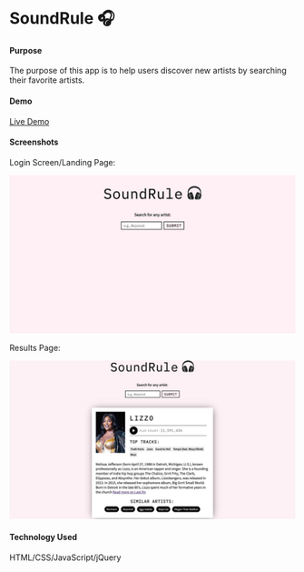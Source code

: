 # SoundRule :headphones:

#### Purpose
The purpose of this app is to help users discover new artists by searching their favorite artists. 

#### Demo
[Live Demo]()

#### Screenshots
Login Screen/Landing Page:

![Login Screen/Landing Page](media/home.jpg)

Results Page:

![Results Page](media/search-results.jpg)

#### Technology Used
HTML/CSS/JavaScript/jQuery
